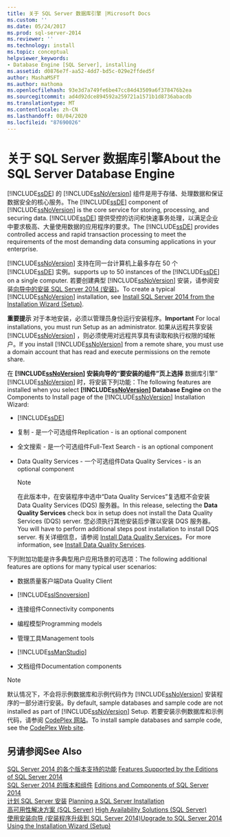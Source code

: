 ```yaml
---
title: 关于 SQL Server 数据库引擎 |Microsoft Docs
ms.custom: ''
ms.date: 05/24/2017
ms.prod: sql-server-2014
ms.reviewer: ''
ms.technology: install
ms.topic: conceptual
helpviewer_keywords:
- Database Engine [SQL Server], installing
ms.assetid: d0876e7f-aa52-4dd7-bd5c-029e2ffded5f
author: MashaMSFT
ms.author: mathoma
ms.openlocfilehash: 93e3d7a749fe6be47cc84d43509a6f378476b2ea
ms.sourcegitcommit: ad4d92dce894592a259721a1571b1d8736abacdb
ms.translationtype: MT
ms.contentlocale: zh-CN
ms.lasthandoff: 08/04/2020
ms.locfileid: "87690026"
---
```

# <a name="about-the-sql-server-database-engine"></a><span data-ttu-id="14df1-102">关于 SQL Server 数据库引擎</span><span class="sxs-lookup"><span data-stu-id="14df1-102">About the SQL Server Database Engine</span></span>
  <span data-ttu-id="14df1-103">[!INCLUDE[ssDE](../../includes/ssde-md.md)] 的 [!INCLUDE[ssNoVersion](../../includes/ssnoversion-md.md)] 组件是用于存储、处理数据和保证数据安全的核心服务。</span><span class="sxs-lookup"><span data-stu-id="14df1-103">The [!INCLUDE[ssDE](../../includes/ssde-md.md)] component of [!INCLUDE[ssNoVersion](../../includes/ssnoversion-md.md)] is the core service for storing, processing, and securing data.</span></span> <span data-ttu-id="14df1-104">[!INCLUDE[ssDE](../../includes/ssde-md.md)] 提供受控的访问和快速事务处理，以满足企业中要求极高、大量使用数据的应用程序的要求。</span><span class="sxs-lookup"><span data-stu-id="14df1-104">The [!INCLUDE[ssDE](../../includes/ssde-md.md)] provides controlled access and rapid transaction processing to meet the requirements of the most demanding data consuming applications in your enterprise.</span></span>  
  
 [!INCLUDE[ssNoVersion](../../includes/ssnoversion-md.md)] <span data-ttu-id="14df1-105">支持在同一台计算机上最多存在 50 个 [!INCLUDE[ssDE](../../includes/ssde-md.md)] 实例。</span><span class="sxs-lookup"><span data-stu-id="14df1-105">supports up to 50 instances of the [!INCLUDE[ssDE](../../includes/ssde-md.md)] on a single computer.</span></span> <span data-ttu-id="14df1-106">若要创建典型 [!INCLUDE[ssNoVersion](../../includes/ssnoversion-md.md)] 安装，请参阅安装[向导中的安装 SQL Server 2014 &#40;安装&#41;](install-sql-server-from-the-installation-wizard-setup.md)。</span><span class="sxs-lookup"><span data-stu-id="14df1-106">To create a typical [!INCLUDE[ssNoVersion](../../includes/ssnoversion-md.md)] installation, see [Install SQL Server 2014 from the Installation Wizard &#40;Setup&#41;](install-sql-server-from-the-installation-wizard-setup.md).</span></span>  
  
 <span data-ttu-id="14df1-107">**重要提示** 对于本地安装，必须以管理员身份运行安装程序。</span><span class="sxs-lookup"><span data-stu-id="14df1-107">**Important** For local installations, you must run Setup as an administrator.</span></span> <span data-ttu-id="14df1-108">如果从远程共享安装 [!INCLUDE[ssNoVersion](../../includes/ssnoversion-md.md)] ，则必须使用对远程共享具有读取和执行权限的域帐户。</span><span class="sxs-lookup"><span data-stu-id="14df1-108">If you install [!INCLUDE[ssNoVersion](../../includes/ssnoversion-md.md)] from a remote share, you must use a domain account that has read and execute permissions on the remote share.</span></span>  
  
 <span data-ttu-id="14df1-109">在 **[!INCLUDE[ssNoVersion](../../includes/ssnoversion-md.md)] 安装向导的“要安装的组件”页上选择** 数据库引擎” [!INCLUDE[ssNoVersion](../../includes/ssnoversion-md.md)] 时，将安装下列功能：</span><span class="sxs-lookup"><span data-stu-id="14df1-109">The following features are installed when you select **[!INCLUDE[ssNoVersion](../../includes/ssnoversion-md.md)] Database Engine** on the Components to Install page of the [!INCLUDE[ssNoVersion](../../includes/ssnoversion-md.md)] Installation Wizard:</span></span>  
  
-   [!INCLUDE[ssDE](../../includes/ssde-md.md)]  
  
-   <span data-ttu-id="14df1-110">复制 - 是一个可选组件</span><span class="sxs-lookup"><span data-stu-id="14df1-110">Replication - is an optional component</span></span>  
  
-   <span data-ttu-id="14df1-111">全文搜索 - 是一个可选组件</span><span class="sxs-lookup"><span data-stu-id="14df1-111">Full-Text Search - is an optional component</span></span>  
  
-   <span data-ttu-id="14df1-112">Data Quality Services - 一个可选组件</span><span class="sxs-lookup"><span data-stu-id="14df1-112">Data Quality Services - is an optional component</span></span>  
  
    > [!NOTE]  
    >  <span data-ttu-id="14df1-113">在此版本中，在安装程序中选中“Data Quality Services”复选框不会安装 Data Quality Services (DQS) 服务器。</span><span class="sxs-lookup"><span data-stu-id="14df1-113">In this release, selecting the **Data Quality Services** check box in setup does not install the Data Quality Services (DQS) server.</span></span> <span data-ttu-id="14df1-114">您必须执行其他安装后步骤以安装 DQS 服务器。</span><span class="sxs-lookup"><span data-stu-id="14df1-114">You will have to perform additional steps post installation to install DQS server.</span></span> <span data-ttu-id="14df1-115">有关详细信息，请参阅 [Install Data Quality Services](../../data-quality-services/install-windows/install-data-quality-services.md)。</span><span class="sxs-lookup"><span data-stu-id="14df1-115">For more information, see [Install Data Quality Services](../../data-quality-services/install-windows/install-data-quality-services.md).</span></span>  
  
 <span data-ttu-id="14df1-116">下列附加功能是许多典型用户应用场景的可选项：</span><span class="sxs-lookup"><span data-stu-id="14df1-116">The following additional features are options for many typical user scenarios:</span></span>  
  
-   <span data-ttu-id="14df1-117">数据质量客户端</span><span class="sxs-lookup"><span data-stu-id="14df1-117">Data Quality Client</span></span>  
  
-   [!INCLUDE[ssISnoversion](../../includes/ssisnoversion-md.md)]  
  
-   <span data-ttu-id="14df1-118">连接组件</span><span class="sxs-lookup"><span data-stu-id="14df1-118">Connectivity components</span></span>  
  
-   <span data-ttu-id="14df1-119">编程模型</span><span class="sxs-lookup"><span data-stu-id="14df1-119">Programming models</span></span>  
  
-   <span data-ttu-id="14df1-120">管理工具</span><span class="sxs-lookup"><span data-stu-id="14df1-120">Management tools</span></span>  
  
-   [!INCLUDE[ssManStudio](../../includes/ssmanstudio-md.md)]  
  
-   <span data-ttu-id="14df1-121">文档组件</span><span class="sxs-lookup"><span data-stu-id="14df1-121">Documentation components</span></span>  
  
> [!NOTE]  
>  <span data-ttu-id="14df1-122">默认情况下，不会将示例数据库和示例代码作为 [!INCLUDE[ssNoVersion](../../includes/ssnoversion-md.md)] 安装程序的一部分进行安装。</span><span class="sxs-lookup"><span data-stu-id="14df1-122">By default, sample databases and sample code are not installed as part of [!INCLUDE[ssNoVersion](../../includes/ssnoversion-md.md)] Setup.</span></span> <span data-ttu-id="14df1-123">若要安装示例数据库和示例代码，请参阅 [CodePlex 网站](https://go.microsoft.com/fwlink/?LinkId=87843)。</span><span class="sxs-lookup"><span data-stu-id="14df1-123">To install sample databases and sample code, see the [CodePlex Web site](https://go.microsoft.com/fwlink/?LinkId=87843).</span></span>  
  
## <a name="see-also"></a><span data-ttu-id="14df1-124">另请参阅</span><span class="sxs-lookup"><span data-stu-id="14df1-124">See Also</span></span>  
 <span data-ttu-id="14df1-125">[SQL Server 2014 的各个版本支持的功能](../../getting-started/features-supported-by-the-editions-of-sql-server-2014.md) </span><span class="sxs-lookup"><span data-stu-id="14df1-125">[Features Supported by the Editions of SQL Server 2014](../../getting-started/features-supported-by-the-editions-of-sql-server-2014.md) </span></span>  
 <span data-ttu-id="14df1-126">[SQL Server 2014 的版本和组件](../../sql-server/editions-and-components-of-sql-server-2016.md) </span><span class="sxs-lookup"><span data-stu-id="14df1-126">[Editions and Components of SQL Server 2014](../../sql-server/editions-and-components-of-sql-server-2016.md) </span></span>  
 <span data-ttu-id="14df1-127">[计划 SQL Server 安装](../../sql-server/install/planning-a-sql-server-installation.md) </span><span class="sxs-lookup"><span data-stu-id="14df1-127">[Planning a SQL Server Installation](../../sql-server/install/planning-a-sql-server-installation.md) </span></span>  
 <span data-ttu-id="14df1-128">[高可用性解决方案 (SQL Server)](../../sql-server/failover-clusters/high-availability-solutions-sql-server.md) </span><span class="sxs-lookup"><span data-stu-id="14df1-128">[High Availability Solutions &#40;SQL Server&#41;](../../sql-server/failover-clusters/high-availability-solutions-sql-server.md) </span></span>  
 [<span data-ttu-id="14df1-129">使用安装向导 &#40;安装程序升级到 SQL Server 2014&#41;</span><span class="sxs-lookup"><span data-stu-id="14df1-129">Upgrade to SQL Server 2014 Using the Installation Wizard &#40;Setup&#41;</span></span>](upgrade-sql-server-using-the-installation-wizard-setup.md)  
  
  
